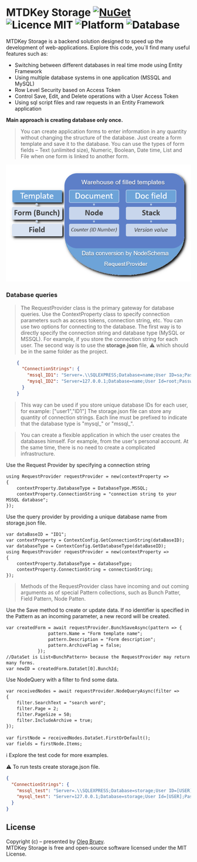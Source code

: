# MTDKey Storage [<img alt="NuGet" src="https://img.shields.io/nuget/v/MtdKey.Storage"/>](https://www.nuget.org/packages/mtdkey.storage/) <img alt="Licence MIT" src="https://img.shields.io/badge/licence-MIT-green"> <img alt="Platform" src="https://img.shields.io/badge/platform-.Net%206.0-blue"> <img alt="Database" src="https://img.shields.io/badge/database-MySql%20|%20MSSQL-blue">

MTDKey Storage is a backend solution designed to speed up the development of web-applications.
Explore this code, you`ll find many useful features such as:
-	Switching between different databases in real time mode using Entity Framework
-	Using multiple database systems in one application (MSSQL and MySQL)
-	Row Level Security based on Access Token 
-	Control Save, Edit, and Delete operations with a User Access Token
-	Using sql script files and raw requests in an Entity Framework application

<p>
  <strong>Main approach is creating database only once.</strong>
</p>

> You can create application forms to enter information in any quantity without changing the structure of the database. Just create a form template and save  it to the database. You can use the types of form fields – Text (unlimited size), Numeric, Boolean, Date time, List and File when one form is linked to another form.

<p align="center">
  <img src="./img/schema.png" />
  </p>

### Database queries

> The RequestProvider class is the primary gateway for database queries. Use the ContextProperty class to specify connection parameters such as access tokens, connection string, etc. 
You can use two options for connecting to the database.
The first way is to directly specify the connection string and database type (MySQL or MSSQL). For example, if you store the connection string for each user.
The second way is to use the **storage.json** file, ⚠️ which should be in the same folder as the project.

```json
    {
      "ConnectionStrings": {
        "mssql_ID1": "Server=.\\SQLEXPRESS;Database=name;User ID=sa;Password=pwd;",
        "mysql_ID2": "Server=127.0.0.1;Database=name;User Id=root;Password=pwd;SslMode=none;"
      }
    }
```

> This way can be used if you store unique database IDs for each user, for example: ["user1","ID1"]
The storage.json file can store any quantity of connection strings. Each line must be prefixed to indicate that the database type is "mysql_" or "mssql_".

> You can create a flexible application in which the user creates the databases himself. For example, from the user's personal account. At the same time, there is no need to create a complicated infrastructure.

<p>
Use the Request Provider by specifying a connection string  
</p>

    using RequestProvider requestProvider = new(contextProperty =>
    {
        contextProperty.DatabaseType = DatabaseType.MSSQL;
        contextProperty.ConnectionString = "connection string to your MSSQL database";
    });
<p>
  Use the query provider by providing a unique database name from storage.json file.
  </p>
  
    var dataBaseID = "ID1";
    var contextProperty = ContextConfig.GetConnectionString(dataBaseID);
    var databaseType = ContextConfig.GetDatabaseType(dataBaseID);
    using RequestProvider requestProvider = new(contextProperty =>
    {
        contextProperty.DatabaseType = databaseType;
        contextProperty.ConnectionString = connectionString;
    });

> Methods of the RequestProvider class have incoming and out coming arguments as of special Pattern collections, such as Bunch Patter, Field Pattern, Node Patten. 

<p>
  Use the Save method to create or update data. If no identifier is specified in the Pattern as an incoming parameter, a new record will be created.
</p>

    var createdForm = await requestProvider.BunchSaveAsync(pattern => {
                    pattern.Name = "Form template name";
                    pattern.Description = "Form description";
                    pattern.ArchiveFlag = false;
                });
    //DataSet is List<BunchPattern> because the RequestProvider may return many forms.
    var newID = createdForm.DataSet[0].BunchId;

<p>
  Use NodeQuery with a filter to find some data. 
</p>

    var receivedNodes = await requestProvider.NodeQueryAsync(filter =>
    {
        filter.SearchText = "search word";
        filter.Page = 2;
        filter.PageSize = 50;
        filter.IncludeArchive = true;
    });
   
    var firstNode = receivedNodes.DataSet.FirstOrDefault();
    var fields = firstNode.Items;
    
<p>ℹ️ Explore the test code for more examples.</p>
⚠️ To run tests create storage.json file.

```json
{
  "ConnectionStrings": {
    "mssql_test": "Server=.\\SQLEXPRESS;Database=storage;User ID=[USER];Password=[PWD];",
    "mysql_test": "Server=127.0.0.1;Database=storage;User Id=[USER];Password=[PWD];SslMode=none;"
  }
}
```
## License    
Copyright (c) – presented by [Oleg Bruev](https://github.com/olegbruev/).  
MTDKey Storage is free and open-source software licensed under the MIT License.



